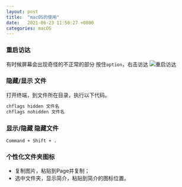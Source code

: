 ```yaml
---
layout: post
title:  "macOS的使用"
date:   2021-06-23 11:50:27 +0800
categories: macOS
---
```




### 重启访达

有时候屏幕会出现奇怪的不正常的部分
按住`option`，右击访达
![重启访达](https://gitee.com/luckyfor7/images/raw/master/img/1242113123.png)


### 隐藏/显示 文件
打开终端，到文件所在目录，执行以下代码。
```bash
chflags hidden 文件名
chflags nohidden 文件名
```



### 显示/隐藏 隐藏文件

`Command + Shift + . `



### 个性化文件夹图标

- 复制图片，粘贴到Page并复制；
- 选中文件夹，显示简介，粘贴到简介的图标位置。